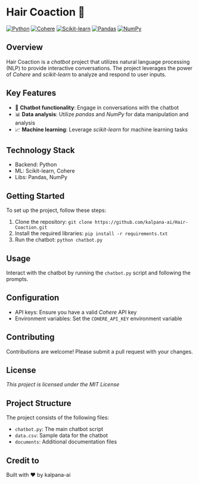 # Hair Coaction 🌟
[![Python](https://img.shields.io/badge/Python-3776AB?style=for-the-badge&logo=python&logoColor=white)](https://www.python.org/)
[![Cohere](https://img.shields.io/badge/Cohere-FF69B4?style=for-the-badge&logo=Cohere&logoColor=white)](https://cohere.ai/)
[![Scikit-learn](https://img.shields.io/badge/Scikit_learn-F7931E?style=for-the-badge&logo=scikit-learn&logoColor=white)](https://scikit-learn.org/)
[![Pandas](https://img.shields.io/badge/Pandas-150458?style=for-the-badge&logo=pandas&logoColor=white)](https://pandas.pydata.org/)
[![NumPy](https://img.shields.io/badge/NumPy-013243?style=for-the-badge&logo=NumPy&logoColor=white)](https://numpy.org/)

## Overview
Hair Coaction is a *chatbot* project that utilizes natural language processing (NLP) to provide interactive conversations. The project leverages the power of *Cohere* and *scikit-learn* to analyze and respond to user inputs.

## Key Features
* 🤖 **Chatbot functionality**: Engage in conversations with the chatbot
* 📊 **Data analysis**: Utilize *pandas* and *NumPy* for data manipulation and analysis
* 📈 **Machine learning**: Leverage *scikit-learn* for machine learning tasks

## Technology Stack
* Backend: Python
* ML: Scikit-learn, Cohere
* Libs: Pandas, NumPy

## Getting Started
To set up the project, follow these steps:
1. Clone the repository: `git clone https://github.com/kalpana-ai/Hair-Coaction.git`
2. Install the required libraries: `pip install -r requirements.txt`
3. Run the chatbot: `python chatbot.py`

## Usage
Interact with the chatbot by running the `chatbot.py` script and following the prompts.

## Configuration
* API keys: Ensure you have a valid *Cohere* API key
* Environment variables: Set the `COHERE_API_KEY` environment variable

## Contributing
Contributions are welcome! Please submit a pull request with your changes.

## License
*This project is licensed under the MIT License*

## Project Structure
The project consists of the following files:
* `chatbot.py`: The main chatbot script
* `data.csv`: Sample data for the chatbot
* `documents`: Additional documentation files

## Credit to
Built with ❤️ by kalpana-ai
